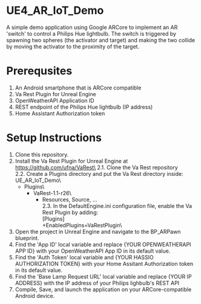 # UE4_AR_IoT_Demo

A simple demo application using Google ARCore to implement an AR 'switch' to control a Philips Hue lightbulb. The switch is triggered by spawning 
two spheres (the activator and target) and making the two collide by moving the activator to the proximity of the target. 

# Prerequsites
1. An Android smartphone that is ARCore compatible 
2. Va Rest Plugin for Unreal Engine
3. OpenWeatherAPI Application ID
4. REST endpoint of the Philips Hue lightbulb (IP address) 
5. Home Assistant Authorization token

# Setup Instructions 
1. Clone this repository. 
2. Install the Va Rest Plugin for Unreal Engine at https://github.com/ufna/VaRest\ 
  2.1. Clone the Va Rest repository\
  2.2. Create a Plugins directory and put the Va Rest directory inside:\
    UE_AR_IoT_Demo\
    - Plugins\
      - VaRest-1.1-r26\
        - Resources, Source, ...\
  2.3. In the DefaultEngine.ini configuration file, enable the Va Rest Plugin by adding:\
    [Plugins]\
    +EnabledPlugins=VaRestPlugin\    
3. Open the project in Unreal Engine and navigate to the BP_ARPawn blueprint. 
4. Find the 'App ID' local variable and replace {YOUR OPENWEATHERAPI APP ID} with your OpenWeatherAPI App ID in its default value. 
5. Find the 'Auth Token' local variable and {YOUR HASSIO AUTHORIZATION TOKEN} with your Home Assitant Authorization token in its default value. 
6. Find the 'Base Lamp Request URL' local variable and replace {YOUR IP ADDRESS} with the IP address of your Philips lighbulb's REST API
7. Compile, Save, and launch the application on your ARCore-compatible Android device.
